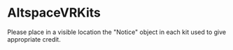 # AltspaceVRKits
Please place in a visible location the "Notice" object in each kit used to give appropriate credit. 
